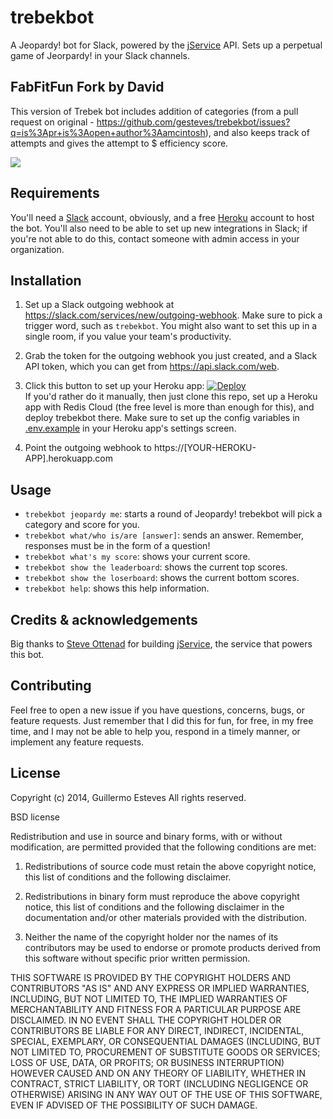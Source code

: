 


# trebekbot

A Jeopardy! bot for Slack, powered by the [jService](http://jservice.io/) API. Sets up a perpetual game of Jeorpardy! in your Slack channels.


## FabFitFun Fork by David

This version of Trebek bot includes addition of categories (from a pull request on original - https://github.com/gesteves/trebekbot/issues?q=is%3Apr+is%3Aopen+author%3Aamcintosh), and also keeps track of attempts and gives the attempt to $ efficiency score.


![](http://i.imgur.com/BjMDf6Z.png)

## Requirements

You'll need a [Slack](https://slack.com) account, obviously, and a free [Heroku](https://www.heroku.com/) account to host the bot. You'll also need to be able to set up new integrations in Slack; if you're not able to do this, contact someone with admin access in your organization.

## Installation

1. Set up a Slack outgoing webhook at https://slack.com/services/new/outgoing-webhook. Make sure to pick a trigger word, such as `trebekbot`. You might also want to set this up in a single room, if you value your team's productivity.

2. Grab the token for the outgoing webhook you just created, and a Slack API token, which you can get from https://api.slack.com/web.

3. Click this button to set up your Heroku app: [![Deploy](https://www.herokucdn.com/deploy/button.svg)](https://heroku.com/deploy)   
If you'd rather do it manually, then just clone this repo, set up a Heroku app with Redis Cloud (the free level is more than enough for this), and deploy trebekbot there. Make sure to set up the config variables in
[.env.example](https://github.com/gesteves/trebekbot/blob/master/.env.example) in your Heroku app's settings screen.

4. Point the outgoing webhook to https://[YOUR-HEROKU-APP].herokuapp.com

## Usage

* `trebekbot jeopardy me`: starts a round of Jeopardy! trebekbot will pick a category and score for you.
* `trebekbot what/who is/are [answer]`: sends an answer. Remember, responses must be in the form of a question!
* `trebekbot what's my score`: shows your current score.
* `trebekbot show the leaderboard`: shows the current top scores.
* `trebekbot show the loserboard`: shows the current bottom scores.
* `trebekbot help`: shows this help information.

## Credits & acknowledgements

Big thanks to [Steve Ottenad](https://github.com/sottenad) for building [jService](http://jservice.io/), the service that powers this bot.

## Contributing

Feel free to open a new issue if you have questions, concerns, bugs, or feature requests. Just remember that I did this for fun, for free, in my free time, and I may not be able to help you, respond in a timely manner, or implement any feature requests.

## License 

Copyright (c) 2014, Guillermo Esteves
All rights reserved.

BSD license

Redistribution and use in source and binary forms, with or without modification, are permitted provided that the following conditions are met:

1. Redistributions of source code must retain the above copyright notice, this list of conditions and the following disclaimer.

2. Redistributions in binary form must reproduce the above copyright notice, this list of conditions and the following disclaimer in the documentation and/or other materials provided with the distribution.

3. Neither the name of the copyright holder nor the names of its contributors may be used to endorse or promote products derived from this software without specific prior written permission.

THIS SOFTWARE IS PROVIDED BY THE COPYRIGHT HOLDERS AND CONTRIBUTORS "AS IS" AND ANY EXPRESS OR IMPLIED WARRANTIES, INCLUDING, BUT NOT LIMITED TO, THE IMPLIED WARRANTIES OF MERCHANTABILITY AND FITNESS FOR A PARTICULAR PURPOSE ARE DISCLAIMED. IN NO EVENT SHALL THE COPYRIGHT HOLDER OR CONTRIBUTORS BE LIABLE FOR ANY DIRECT, INDIRECT, INCIDENTAL, SPECIAL, EXEMPLARY, OR CONSEQUENTIAL DAMAGES (INCLUDING, BUT NOT LIMITED TO, PROCUREMENT OF SUBSTITUTE GOODS OR SERVICES; LOSS OF USE, DATA, OR PROFITS; OR BUSINESS INTERRUPTION) HOWEVER CAUSED AND ON ANY THEORY OF LIABILITY, WHETHER IN CONTRACT, STRICT LIABILITY, OR TORT (INCLUDING NEGLIGENCE OR OTHERWISE) ARISING IN ANY WAY OUT OF THE USE OF THIS SOFTWARE, EVEN IF ADVISED OF THE POSSIBILITY OF SUCH DAMAGE.
